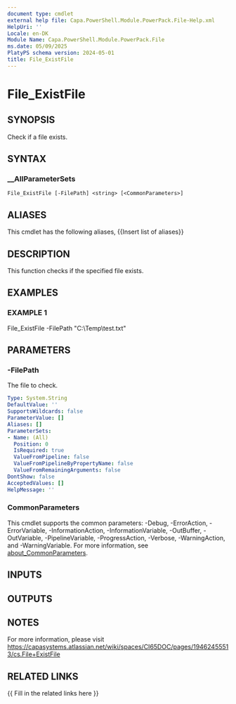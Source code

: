 ```yaml
---
document type: cmdlet
external help file: Capa.PowerShell.Module.PowerPack.File-Help.xml
HelpUri: ''
Locale: en-DK
Module Name: Capa.PowerShell.Module.PowerPack.File
ms.date: 05/09/2025
PlatyPS schema version: 2024-05-01
title: File_ExistFile
---
```


# File_ExistFile

## SYNOPSIS

Check if a file exists.

## SYNTAX

### __AllParameterSets

```
File_ExistFile [-FilePath] <string> [<CommonParameters>]
```

## ALIASES

This cmdlet has the following aliases,
  {{Insert list of aliases}}

## DESCRIPTION

This function checks if the specified file exists.

## EXAMPLES

### EXAMPLE 1

File_ExistFile -FilePath "C:\Temp\test.txt"

## PARAMETERS

### -FilePath

The file to check.

```yaml
Type: System.String
DefaultValue: ''
SupportsWildcards: false
ParameterValue: []
Aliases: []
ParameterSets:
- Name: (All)
  Position: 0
  IsRequired: true
  ValueFromPipeline: false
  ValueFromPipelineByPropertyName: false
  ValueFromRemainingArguments: false
DontShow: false
AcceptedValues: []
HelpMessage: ''
```

### CommonParameters

This cmdlet supports the common parameters: -Debug, -ErrorAction, -ErrorVariable,
-InformationAction, -InformationVariable, -OutBuffer, -OutVariable, -PipelineVariable,
-ProgressAction, -Verbose, -WarningAction, and -WarningVariable. For more information, see
[about_CommonParameters](https://go.microsoft.com/fwlink/?LinkID=113216).

## INPUTS

## OUTPUTS

## NOTES

For more information, please visit https://capasystems.atlassian.net/wiki/spaces/CI65DOC/pages/19462455513/cs.File+ExistFile


## RELATED LINKS

{{ Fill in the related links here }}

